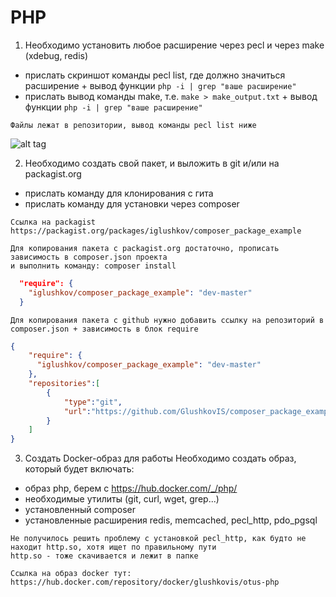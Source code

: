 # PHP

1. Необходимо установить любое расширение через pecl и через make (xdebug, redis)
- прислать скриншот команды pecl list, где должно значиться расширение + вывод функции `php -i | grep "ваше расширение"`
- прислать вывод команды make, т.е. `make > make_output.txt` + вывод функции `php -i | grep "ваше расширение"`

```
Файлы лежат в репозитории, вывод команды pecl list ниже
```
![alt tag](https://github.com/otusteamedu/PHP/blob/iglushkov/hm1-3/pecl_list.png)​

2. Необходимо создать свой пакет, и выложить в git и/или на packagist.org
- прислать команду для клонирования с гита
- прислать команду для установки через composer

```
Ссылка на packagist https://packagist.org/packages/iglushkov/composer_package_example

Для копирования пакета с packagist.org достаточно, прописать зависимость в composer.json проекта
и выполнить команду: composer install
```
```json
  "require": {
    "iglushkov/composer_package_example": "dev-master"
  }
```
```
Для копирования пакета с github нужно добавить ссылку на репозиторий в composer.json + зависимость в блок require
```
```json
{
    "require": {
      "iglushkov/composer_package_example": "dev-master"
    },
    "repositories":[
        {
            "type":"git",
            "url":"https://github.com/GlushkovIS/composer_package_example"
        }
    ]
}
```

3. Создать Docker-образ для работы
Необходимо создать образ, который будет включать:
- образ php, берем с https://hub.docker.com/_/php/
- необходимые утилиты (git, curl, wget, grep...)
- установленный composer
- установленные расширения redis, memcached, pecl_http, pdo_pgsql

```
Не получилось решить проблему с установкой pecl_http, как будто не находит http.so, хотя ищет по правильному пути
http.so - тоже скачивается и лежит в папке

Ссылка на образ docker тут:
https://hub.docker.com/repository/docker/glushkovis/otus-php
```
